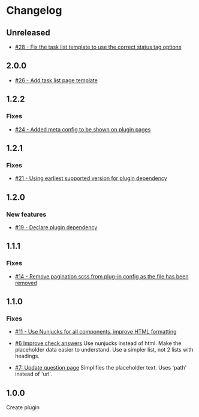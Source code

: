 # Changelog

## Unreleased

- [#28 - Fix the task list template to use the correct status tag options](https://github.com/alphagov/govuk-prototype-kit-common-templates/pull/28)

## 2.0.0

- [#26 - Add task list page template](https://github.com/alphagov/govuk-prototype-kit-common-templates/pull/26)

## 1.2.2

### Fixes

- [#24 - Added meta config to be shown on plugin pages](https://github.com/alphagov/govuk-prototype-kit-common-templates/pull/24)

## 1.2.1

### Fixes

- [#21 - Using earliest supported version for plugin dependency](https://github.com/alphagov/govuk-prototype-kit-common-templates/pull/21)

## 1.2.0

### New features

- [#19 - Declare plugin dependency](https://github.com/alphagov/govuk-prototype-kit-common-templates/pull/19)

## 1.1.1

### Fixes

- [#14 - Remove pagination scss from plug-in config as the file has been removed](https://github.com/alphagov/govuk-prototype-kit-common-templates/pull/14)

## 1.1.0

### Fixes

- [#11 - Use Nunjucks for all components, improve HTML formatting](https://github.com/alphagov/govuk-prototype-kit-common-templates/pull/11)

- [#6 Improve check answers](https://github.com/alphagov/govuk-prototype-kit-common-templates/pull/6/files)
Use nunjucks instead of html.
Make the placeholder data easier to understand.
Use a simpler list, not 2 lists with headings.

- [#7: Update question page](https://github.com/alphagov/govuk-prototype-kit-common-templates/pull/7)
Simplifies the placeholder text.
Uses 'path' instead of 'url'.

## 1.0.0

Create plugin
